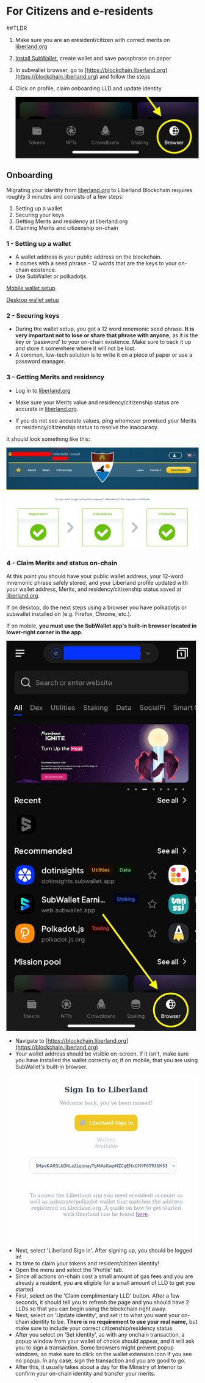 # For Citizens and e-residents


##TLDR

1. Make sure you are an eresident/citizen with correct merits on [liberland.org](www.liberland.org)
2. [Install SubWallet](https://www.subwallet.app/download.html), create wallet and save passphrase on paper
3. In subwallet browser, go to [https://blockchain.liberland.org](https://blockchain.liberland.org) and follow the steps
4. Click on profile, claim onboarding LLD and update identity



   ![subwallet-browser-menu](../media/subwallet/subwallet_browser_menu.png)

## Onboarding
Migrating your identity from [liberland.org](www.liberland.org) to Liberland Blockchain requires roughly 3 minutes and consists of a few steps:
1. Setting up a wallet
2. Securing your keys
3. Getting Merits and residency at liberland.org
4. Claiming Merits and citizenship on-chain

### 1 - Setting up a wallet
* A wallet address is your public address on the blockchain.
* It comes with a seed phrase - 12 words that are the keys to your on-chain existence.
* Use SubWallet or polkadotjs.

[Mobile wallet setup](mobile-wallet.md)

[Desktop wallet setup](../how-to-create-wallet.md)

### 2 -  Securing keys
* During the wallet setup, you got a 12 word mnemonic seed phrase. **It is very important not to lose or share that phrase with anyone,**
as it is the key or 'password' to your on-chain existence. Make sure to back it up and store it somewhere where it will not be lost.
* A common, low-tech solution is to write it on a piece of paper or use a password manager.

### 3 - Getting Merits and residency
* Log in to [liberland.org](https://liberland.org)

* Make sure your Merits value and residency/citizenship status are accurate in [liberland.org](www.liberland.org).
* If you do not see accurate values, ping whomever promised your Merits or residency/citizenship status to resolve the inaccuracy.

It should look something like this:

![valid-citizenship](../media/valid-citizen-org.png)

### 4 - Claim Merits and status on-chain

At this point you should have your public wallet address, your 12-word mnemonic phrase safely stored, and your Liberland profile updated with your wallet address, Merits, and residency/citizenship status saved at [liberland.org](www.liberland.org).

If on desktop, do the next steps using a browser you have polkadotjs or subwallet installed on (e.g. Firefox, Chrome, etc.).

If on mobile, **you must use the SubWallet app's built-in browser located in lower-right corner in the app.**

![subwallet-browser-icon](../media/subwallet/subwallet_browser_icon.png)

* Navigate to [https://blockchain.liberland.org](https://blockchain.liberland.org)
* Your wallet address should be visible on-screen. If it isn't, make sure you have installed the wallet correctly or, if on mobile, that you are using SubWallet's built-in browser.

![dapp-login](../media/dapp-login.png)

* Next, select 'Liberland Sign in'. After signing up, you should be logged in!
* Its time to claim your tokens and resident/citizen identity!
* Open the menu and select the 'Profile' tab.
* Since all actions on-chain cost a small amount of gas fees and you are already a resident, you are eligible for a small amount of LLD to get you started.
* First, select on the 'Claim complimentary LLD' button. After a few seconds, it should tell you to refresh the page and you should have 2 LLDs so that you can begin using the blockchain right away.
* Next, select on 'Update identity', and set it to what you want your on-chain identity to be. **There is no requirement to use your real name,** but make sure to include your correct citizenship/residency status.
* After you select on 'Set identity', as with any onchain transaction, a popup window from your wallet of choice should appear, and it will ask you to sign a transaction.
Some browsers might prevent popup windows, so make sure to click on the wallet extension icon if you see no popup. In any case, sign the transaction and you are good to go.
* After this, it usually takes about a day for the Ministry of Interior to confirm your on-chain identity and transfer your merits.
